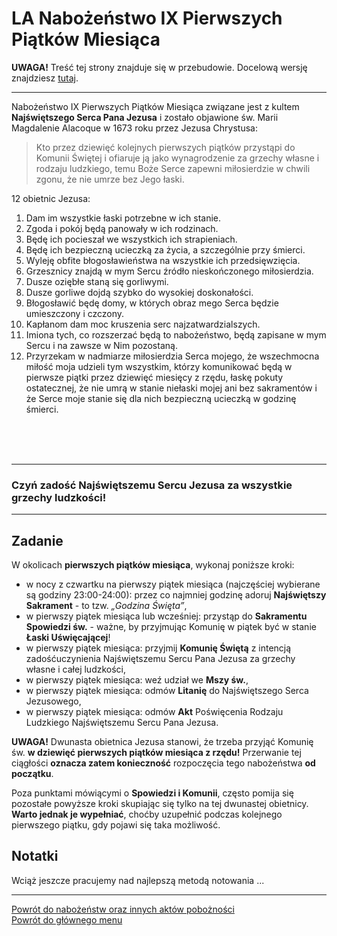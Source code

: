 # <span class="status status-list"><span class="status status-worship">LA</span> Nabożeństwo IX Pierwszych Piątków Miesiąca</span>
**UWAGA!** Treść tej strony znajduje się w przebudowie. Docelową wersję znajdziesz [tutaj](nowy_index.md).

---
Nabożeństwo IX Pierwszych Piątków Miesiąca związane jest z kultem **Najświętszego Serca Pana Jezusa** i zostało objawione św. Marii Magdalenie Alacoque w 1673 roku przez Jezusa Chrystusa:

> Kto przez dziewięć kolejnych pierwszych piątków przystąpi do Komunii Świętej i ofiaruje ją jako wynagrodzenie za grzechy własne i rodzaju ludzkiego, temu Boże Serce zapewni miłosierdzie w chwili zgonu, że nie umrze bez Jego łaski.

12 obietnic Jezusa:
1. Dam im wszystkie łaski potrzebne w ich stanie.
1. Zgoda i pokój będą panowały w ich rodzinach.
1. Będę ich pocieszał we wszystkich ich strapieniach.
1. Będę ich bezpieczną ucieczką za życia, a szczególnie przy śmierci.
1. Wyleję obfite błogosławieństwa na wszystkie ich przedsięwzięcia.
1. Grzesznicy znajdą w mym Sercu źródło nieskończonego miłosierdzia.
1. Dusze oziębłe staną się gorliwymi.
1. Dusze gorliwe dojdą szybko do wysokiej doskonałości.
1. Błogosławić będę domy, w których obraz mego Serca będzie umieszczony i czczony.
1. Kapłanom dam moc kruszenia serc najzatwardzialszych.
1. Imiona tych, co rozszerzać będą to nabożeństwo, będą zapisane w mym Sercu i na zawsze w Nim pozostaną.
1. Przyrzekam w nadmiarze miłosierdzia Serca mojego, że wszechmocna miłość moja udzieli tym wszystkim, którzy komunikować będą w pierwsze piątki przez dziewięć miesięcy z rzędu, łaskę pokuty ostatecznej, że nie umrą w stanie niełaski mojej ani bez sakramentów i że Serce moje stanie się dla nich bezpieczną ucieczką w godzinę śmierci.
<br />
<br />
<br />

---
### Czyń zadość Najświętszemu Sercu Jezusa za wszystkie grzechy ludzkości!

---
## Zadanie
W okolicach **pierwszych piątków miesiąca**, wykonaj poniższe kroki:
- <span class="selected-day-info">w nocy z czwartku na pierwszy piątek miesiąca</span> (najczęściej wybierane są godziny 23:00-24:00): przez co najmniej godzinę adoruj **Najświętszy Sakrament** - to tzw. _„Godzina Święta”_,
- <span class="selected-day-info">w pierwszy piątek miesiąca lub wcześniej</span>: przystąp do **Sakramentu Spowiedzi św.** - ważne, by przyjmując Komunię w piątek być w stanie **Łaski Uświęcającej**!
- <span class="selected-day-info">w pierwszy piątek miesiąca</span>: przyjmij **Komunię Świętą** z intencją zadośćuczynienia Najświętszemu Sercu Pana Jezusa za grzechy własne i całej ludzkości,
- <span class="selected-day-info">w pierwszy piątek miesiąca</span>: weź udział we **Mszy św.**,
- <span class="selected-day-info">w pierwszy piątek miesiąca</span>: odmów **Litanię** do Najświętszego Serca Jezusowego,
- <span class="selected-day-info">w pierwszy piątek miesiąca</span>: odmów **Akt** Poświęcenia Rodzaju Ludzkiego Najświętszemu Sercu Pana Jezusa.

**UWAGA!** Dwunasta obietnica Jezusa stanowi, że trzeba przyjąć Komunię św. **w dziewięć pierwszych piątków miesiąca z rzędu!** Przerwanie tej ciągłości **oznacza zatem konieczność** rozpoczęcia tego nabożeństwa **od początku**.

Poza punktami mówiącymi o **Spowiedzi i Komunii**, często pomija się pozostałe powyższe kroki skupiając się tylko na tej dwunastej obietnicy. **Warto jednak je wypełniać**, choćby uzupełnić podczas kolejnego pierwszego piątku, gdy pojawi się taka możliwość.
## Notatki
Wciąż jeszcze pracujemy nad najlepszą metodą notowania ...

---
[Powrót do nabożeństw oraz innych aktów pobożności](jak_uczestniczyc_w_nabozenstwach_oraz_inne_akty_poboznosci_ex.md)  
[Powrót do głównego menu](index_ex.md)
